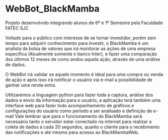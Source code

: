 # WebBot_BlackMamba

Projeto desenvolvido integrando alunos de 6º e 1º Semestre pela Faculdade FATEC SJC


Voltado para o público com interesse de se tornar investidor, porém sem tempo para adquirir conhecimento para investir,
o BlackMamba é um analista da bolsa de valores que irá monitorar as ações de uma empresa especifica (Atualmente somente o banco Inter),
e fazer uma comparação dos últimos 12 meses de como andou aquela ação, através de uma análise de dados.

O WebBot irá validar se aquele momento é ideal para uma compra ou venda de ação e após isso irá notificar o usuário via e-mail a possibilidade de ganhar uma renda extra.

Utilizaremos a linguagem python para fazer toda a captura, análise dos dados e envio da informação para o usuário, a aplicação terá também uma interface web
para fazer todo acompanhamento de gráficos e configurações do usuário como período a ser analisado e definição de e-mail Vale lembrar que para o funcionamento 
do BlackMamba será necessário tanto o servidor estar conectado na internet para realizar a coleta de dados a cada 20 segundos, quanto o cliente para o 
recebimento das notificações e até mesmo para acesso ao BlackMambaWeb. 

